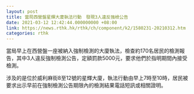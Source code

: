 ```yaml
---
layout: post
title: 當局西營盤星輝大廈執法行動　發現3人違反強檢公告
date: 2021-03-12 12:42:44.000000000 +08:00
link: https://news.rthk.hk/rthk/ch/component/k2/1580231-20210312.htm
categories: rthk
---
```


當局早上在西營盤一座被納入強制檢測的大廈執法，檢查約170名居民的檢測報告，其中3人違反強制檢測公告，定額罰款5000元，要求他們於指明期間內接受檢測。

涉及的是位於威利麻街8至12號的星輝大廈，執法行動由早上7時至10時，居民被要求出示早前在強制檢測公告期限內的檢測結果電話短訊或相關證明。
